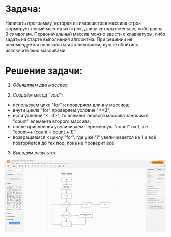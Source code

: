 # Задача: 

Написать программу, которая из имеющегося массива строк формирует новый массив из строк, длина которых меньше, либо равна 3 символам. Первоначальный массив можно ввести с клавиатуры, либо задать на старте выполнения алгоритма. При решении не рекомендуется пользоваться коллекциями, лучше обойтись исключительно массивами.

# Решение задачи:

1. *Объявляем два массива.*

2. *Создаём метод "void":*
- используем цикл "for" и проверяем длинну массива;
- внути цикла "for" проверяем условие "<=3";
- если условие "<=3>", то элемент первого массива заносим в "count" элемента второго массива;
- после присвоения увеличиваем переменную "count" на 1, т.е. "count++ (count = count + 1)"
- возвращаемся к циклу "for", где уже "i" увеличивается на 1 и всё повторяется до тех пор, пока не проверит всё

3. *Выводим результат.*


![Блок-схема](image.png)

